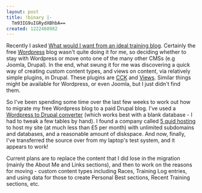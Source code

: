 ```yaml
---
layout: post
title: !binary |-
  Tm93IG9uIGRydXBhbA==
created: 1222468982
---
```

Recently I asked <a href="http://triathlon.willdyke.org/2008/08/16/what-would-i-want-from-an-ideal-training-blog">What would I want from an ideal training blog</a>. Certainly the free <a href="http://www.wordpress.com">Wordpress</a> blog wasn't quite doing it for me, so deciding whether to stay with Wordpress or move onto one of the many other CMSs (e.g Joomla, Drupal). In the end, what swung it for me was discovering a quick way of creating custom content types, and views on content, via relatively simple plugins, in Drupal. These plugins are <a href="http://drupal.org/project/cck">CCK</a> and <a href="http://drupal.org/project/views">Views</a>. Similar things might be available for Wordpress, or even Joomla, but I just didn't find them. 

So I've been spending some time over the last few weeks to work out how to migrate my free Wordpress blog to a paid Drupal blog. I've used a <a href="http://prime357.net/node/23">Wordpress to Drupal converter</a> (which works best with a blank database - I had to tweak a few tables by hand). I found a company called <a href="http://www.5quidhost.co.uk/">5 quid hosting</a> to host my site (at much less than £5 per month) with unlimited subdomains and databases, and a reasonable amount of diskspace. And now, finally, I've transferred the source over from my laptop's test system, and it appears to work!

Current plans are to replace the content that I did lose in the migration (mainly the About Me and Links sections), and then to work on the reasons for moving - custom content types including Races, Training Log entries, and using data for those to create Personal Best sections, Recent Training sections, etc. 
